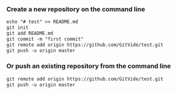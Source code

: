 ### Create a new repository on the command line

```markdown
echo "# test" >> README.md
git init
git add README.md
git commit -m "first commit"
git remote add origin https://github.com/GitVide/test.git
git push -u origin master
```



### Or push an existing repository from the command line

```markdown
git remote add origin https://github.com/GitVide/test.git
git push -u origin master
```